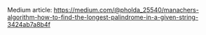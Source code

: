 Medium article:
https://medium.com/@pholda_25540/manachers-algorithm-how-to-find-the-longest-palindrome-in-a-given-string-3424ab7a8b4f

